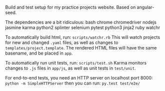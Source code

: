 Build and test setup for my practice projects website. Based on angular-seed.

The dependencies are a bit ridiculous:
    bash
    chrome
    chromedriver
    nodejs
        jasmine
        karma
    python2
        splinter
        selenium
        pytest
    python3
        jinja2
    ruby
        watchr


To automatically build html, run:
    `scripts/watchr.rb`
This will watch projects for new and changed `.yaml` files, as well as changes to `templates/project.template`. The rendered HTML files will have the same basename, and be placed in `app`.

To automatically run unit tests, run:
    `scripts/test.sh`
Karma monitors changes to `.js` files in `app/js`, as well as unit tests in `test/unit`.

For end-to-end tests, you need an HTTP server on localhost port 8000:
    `python -m SimpleHTTPServer`
then you can run:
    `py.test test/e2e/`
